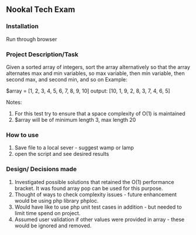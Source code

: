 ## Nookal Tech Exam

### Installation 

Run through browser

### Project Description/Task
Given a sorted array of integers, sort the array alternatively so that the array alternates max and min variables, so
max variable, then min variable, then second max, and second min, and so on
Example:

$array = [1, 2, 3, 4, 5, 6, 7, 8, 9, 10]
output: [10, 1, 9, 2, 8, 3, 7, 4, 6, 5]
 
Notes:
1. For this test try to ensure that a space complexity of O(1) is maintained
2. $array will be of minimum length 3, max length 20

### How to use
1. Save file to a local sever - suggest wamp or lamp
2. open the script and see desired results

### Design/ Decisions made
1. Investigated possible solutions that retained the O(1) performance bracket. It was found array pop can be used for this purpose.
2. Thought of ways to check complexity issues - future enhancement would be using php library phploc.
3. Would have like to use php unit test cases in addition - but needed to limit time spend on project.
4. Assumed user validation if other values were provided in array - these would be ignored and removed.





